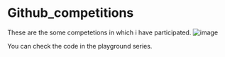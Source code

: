 # Github_competitions
These are the some competetions in which i have participated.
![image](https://github.com/user-attachments/assets/814d4ddd-a6d0-41cd-8ae1-95e4b8bed469)

You can check the code in the playground series.
